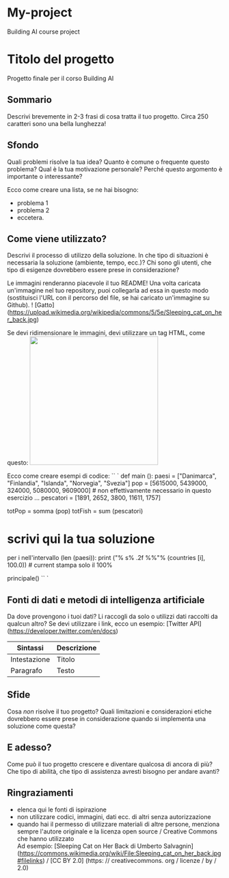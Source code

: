 # My-project
Building AI course project
# Titolo del progetto

Progetto finale per il corso Building AI

## Sommario

Descrivi brevemente in 2-3 frasi di cosa tratta il tuo progetto. Circa 250 caratteri sono una bella lunghezza!


## Sfondo

Quali problemi risolve la tua idea? Quanto è comune o frequente questo problema? Qual è la tua motivazione personale? Perché questo argomento è importante o interessante?

Ecco come creare una lista, se ne hai bisogno:
* problema 1
* problema 2
* eccetera.


## Come viene utilizzato?

Descrivi il processo di utilizzo della soluzione. In che tipo di situazioni è necessaria la soluzione (ambiente, tempo, ecc.)? Chi sono gli utenti, che tipo di esigenze dovrebbero essere prese in considerazione?

Le immagini renderanno piacevole il tuo README!
Una volta caricata un'immagine nel tuo repository, puoi collegarla ad essa in questo modo (sostituisci l'URL con il percorso del file, se hai caricato un'immagine su Github).
! [Gatto] (https://upload.wikimedia.org/wikipedia/commons/5/5e/Sleeping_cat_on_her_back.jpg)

Se devi ridimensionare le immagini, devi utilizzare un tag HTML, come questo:
<img src = "https://upload.wikimedia.org/wikipedia/commons/5/5e/Sleeping_cat_on_her_back.jpg" width = "300">

Ecco come creare esempi di codice:
`` `
def main ():
   paesi = ["Danimarca", "Finlandia", "Islanda", "Norvegia", "Svezia"]
   pop = [5615000, 5439000, 324000, 5080000, 9609000] # non effettivamente necessario in questo esercizio ...
   pescatori = [1891, 2652, 3800, 11611, 1757]

   totPop = somma (pop)
   totFish = sum (pescatori)

   # scrivi qui la tua soluzione

   per i nell'intervallo (len (paesi)):
      print ("% s% .2f %%"% (countries [i], 100.0)) # current stampa solo il 100%

principale()
`` `


## Fonti di dati e metodi di intelligenza artificiale
Da dove provengono i tuoi dati? Li raccogli da solo o utilizzi dati raccolti da qualcun altro?
Se devi utilizzare i link, ecco un esempio:
[Twitter API] (https://developer.twitter.com/en/docs)

| Sintassi | Descrizione |
| ----------- | ----------- |
| Intestazione | Titolo |
| Paragrafo | Testo |

## Sfide

Cosa _non_ risolve il tuo progetto? Quali limitazioni e considerazioni etiche dovrebbero essere prese in considerazione quando si implementa una soluzione come questa?

## E adesso?

Come può il tuo progetto crescere e diventare qualcosa di ancora di più? Che tipo di abilità, che tipo di assistenza avresti bisogno per andare avanti?


## Ringraziamenti

* elenca qui le fonti di ispirazione 
* non utilizzare codici, immagini, dati ecc. di altri senza autorizzazione
* quando hai il permesso di utilizzare materiali di altre persone, menziona sempre l'autore originale e la licenza open source / Creative Commons che hanno utilizzato
  <br> Ad esempio: [Sleeping Cat on Her Back di Umberto Salvagnin] (https://commons.wikimedia.org/wiki/File:Sleeping_cat_on_her_back.jpg#filelinks) / [CC BY 2.0] (https: // creativecommons. org / licenze / by / 2.0)
